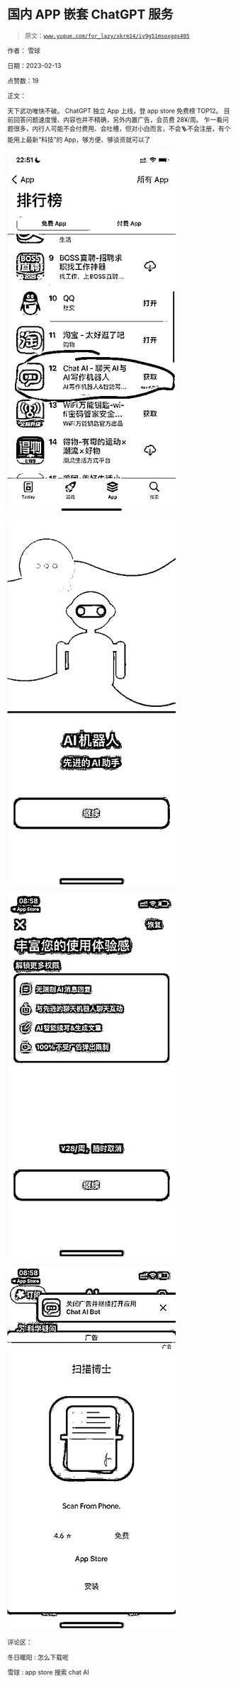 # 国内 APP 嵌套 ChatGPT 服务

> 原文：[`www.yuque.com/for_lazy/xkrm14/iv9g51msoxgqs405`](https://www.yuque.com/for_lazy/xkrm14/iv9g51msoxgqs405)

作者： 雪球

日期：2023-02-13

点赞数：19

正文：

天下武功唯快不破。 ChatGPT 独立 App 上线，登 app store 免费榜 TOP12。 目前回答问题速度慢、内容也并不精确，另外内置广告，会员费 28¥/周。 乍一看问题很多，内行人可能不会付费用、会吐槽，但对小白而言，不会🪜不会注册，有个能用上最新“科技”的 App，够方便、够谈资就可以了

![](img/925cc21561df11281347ff3bb0ed9b1b.png)  

![](img/dc2912b2a27498e5c4c371cddd1d322c.png)  

![](img/82108aed3abdb0475b662075c1086ad0.png)  

![](img/b829a11be6a719d357d2ae8a7b0a6614.png)  

评论区：

冬日暖阳 : 怎么下载呢

雪球 : app store 搜索 chat AI



